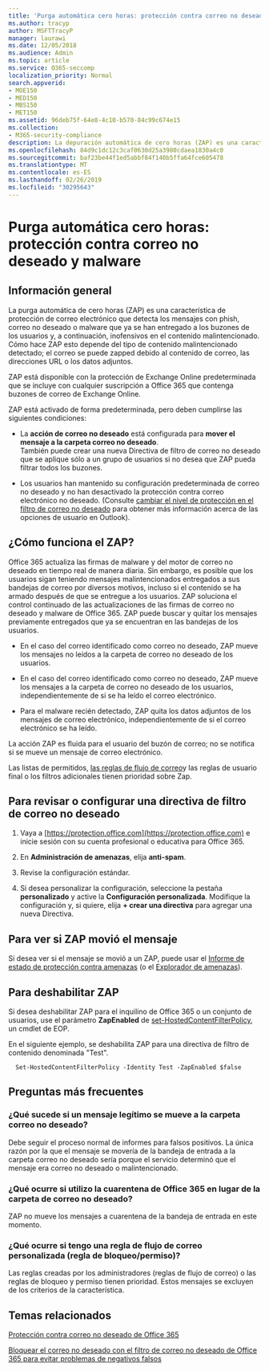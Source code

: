 ```yaml
---
title: 'Purga automática cero horas: protección contra correo no deseado y malware'
ms.author: tracyp
author: MSFTTracyP
manager: laurawi
ms.date: 12/05/2018
ms.audience: Admin
ms.topic: article
ms.service: O365-seccomp
localization_priority: Normal
search.appverid:
- MOE150
- MED150
- MBS150
- MET150
ms.assetid: 96deb75f-64e8-4c10-b570-84c99c674e15
ms.collection:
- M365-security-compliance
description: La depuración automática de cero horas (ZAP) es una característica de protección de correo electrónico que detecta los mensajes con correo no deseado o malware que ya se han entregado a los buzones de los usuarios y, a continuación, inofensivos en el contenido malintencionado. Cómo hace ZAP esto depende del tipo de contenido malintencionado detectado.
ms.openlocfilehash: 84d9c1dc12c3caf0630d25a3980cdaea1830a4c0
ms.sourcegitcommit: baf23be44f1ed5abbf84f140b5ffa64fce605478
ms.translationtype: MT
ms.contentlocale: es-ES
ms.lasthandoff: 02/26/2019
ms.locfileid: "30295643"
---
```

# <a name="zero-hour-auto-purge---protection-against-spam-and-malware"></a>Purga automática cero horas: protección contra correo no deseado y malware

## <a name="overview"></a>Información general

La purga automática de cero horas (ZAP) es una característica de protección de correo electrónico que detecta los mensajes con phish, correo no deseado o malware que ya se han entregado a los buzones de los usuarios y, a continuación, inofensivos en el contenido malintencionado. Cómo hace ZAP esto depende del tipo de contenido malintencionado detectado; el correo se puede zapped debido al contenido de correo, las direcciones URL o los datos adjuntos.
  
ZAP está disponible con la protección de Exchange Online predeterminada que se incluye con cualquier suscripción a Office 365 que contenga buzones de correo de Exchange Online.

ZAP está activado de forma predeterminada, pero deben cumplirse las siguientes condiciones:
  
- La **acción de correo no deseado** está configurada para **mover el mensaje a la carpeta correo no deseado**. <br/>También puede crear una nueva Directiva de filtro de correo no deseado que se aplique sólo a un grupo de usuarios si no desea que ZAP pueda filtrar todos los buzones.

- Los usuarios han mantenido su configuración predeterminada de correo no deseado y no han desactivado la protección contra correo electrónico no deseado. (Consulte [cambiar el nivel de protección en el filtro de correo no deseado](https://support.office.com/article/change-the-level-of-protection-in-the-junk-email-filter-e89c12d8-9d61-4320-8c57-d982c8d52f6b) para obtener más información acerca de las opciones de usuario en Outlook). 
  
## <a name="how-does-zap-work"></a>¿Cómo funciona el ZAP?

Office 365 actualiza las firmas de malware y del motor de correo no deseado en tiempo real de manera diaria. Sin embargo, es posible que los usuarios sigan teniendo mensajes malintencionados entregados a sus bandejas de correo por diversos motivos, incluso si el contenido se ha armado después de que se entregue a los usuarios. ZAP soluciona el control continuado de las actualizaciones de las firmas de correo no deseado y malware de Office 365. ZAP puede buscar y quitar los mensajes previamente entregados que ya se encuentran en las bandejas de los usuarios. 

- En el caso del correo identificado como correo no deseado, ZAP mueve los mensajes no leídos a la carpeta de correo no deseado de los usuarios. 

- En el caso del correo identificado como correo no deseado, ZAP mueve los mensajes a la carpeta de correo no deseado de los usuarios, independientemente de si se ha leído el correo electrónico.

- Para el malware recién detectado, ZAP quita los datos adjuntos de los mensajes de correo electrónico, independientemente de si el correo electrónico se ha leído. 
  
La acción ZAP es fluida para el usuario del buzón de correo; no se notifica si se mueve un mensaje de correo electrónico.
  
Las listas de permitidos, [las reglas de flujo de correo](https://go.microsoft.com/fwlink/p/?LinkId=722755)y las reglas de usuario final o los filtros adicionales tienen prioridad sobre Zap.
  
## <a name="to-review-or-set-up-a-spam-filter-policy"></a>Para revisar o configurar una directiva de filtro de correo no deseado
  
1. Vaya a [https://protection.office.com](https://protection.office.com) e inicie sesión con su cuenta profesional o educativa para Office 365.

2. En **Administración de amenazas**, elija **anti-spam**.

3. Revise la configuración estándar. 

4. Si desea personalizar la configuración, seleccione la pestaña **personalizado** y active la **Configuración personalizada**. Modifique la configuración y, si quiere, elija **+ crear una directiva** para agregar una nueva Directiva. 
    
## <a name="to-see-if-zap-moved-your-message"></a>Para ver si ZAP movió el mensaje

Si desea ver si el mensaje se movió a un ZAP, puede usar el [Informe de estado de protección contra amenazas](view-email-security-reports.md#threat-protection-status-report) (o el [Explorador de amenazas](use-explorer-in-security-and-compliance.md)).
    
## <a name="to-disable-zap"></a>Para deshabilitar ZAP
  
Si desea deshabilitar ZAP para el inquilino de Office 365 o un conjunto de usuarios, use el parámetro **ZapEnabled** de [set-HostedContentFilterPolicy](https://go.microsoft.com/fwlink/p/?LinkId=722758), un cmdlet de EOP.
    
En el siguiente ejemplo, se deshabilita ZAP para una directiva de filtro de contenido denominada "Test".
    
```
  Set-HostedContentFilterPolicy -Identity Test -ZapEnabled $false
```

## <a name="faq"></a>Preguntas más frecuentes

### <a name="what-happens-if-a-legitimate-message-is-moved-to-the-junk-mail-folder"></a>¿Qué sucede si un mensaje legítimo se mueve a la carpeta correo no deseado?
  
Debe seguir el proceso normal de informes para falsos positivos. La única razón por la que el mensaje se movería de la bandeja de entrada a la carpeta correo no deseado sería porque el servicio determinó que el mensaje era correo no deseado o malintencionado.
  
### <a name="what-if-i-use-the-office-365-quarantine-instead-of-the-junk-mail-folder"></a>¿Qué ocurre si utilizo la cuarentena de Office 365 en lugar de la carpeta de correo no deseado?
  
ZAP no mueve los mensajes a cuarentena de la bandeja de entrada en este momento.
  
### <a name="what-if-i-have-a-custom-mail-flow-rule-block-allow-rule"></a>¿Qué ocurre si tengo una regla de flujo de correo personalizada (regla de bloqueo/permiso)?
  
Las reglas creadas por los administradores (reglas de flujo de correo) o las reglas de bloqueo y permiso tienen prioridad. Estos mensajes se excluyen de los criterios de la característica.
  
## <a name="related-topics"></a>Temas relacionados

[Protección contra correo no deseado de Office 365](anti-spam-protection.md)
  
[Bloquear el correo no deseado con el filtro de correo no deseado de Office 365 para evitar problemas de negativos falsos](reduce-spam-email.md)
  

